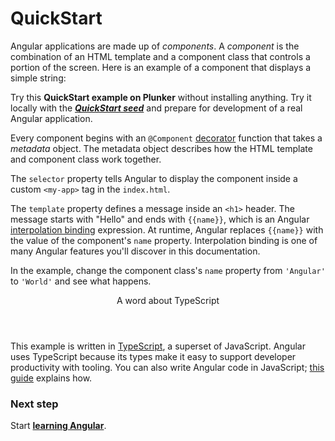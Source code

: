 <h1 class="no-toc">QuickStart</h1>

Angular applications are made up of _components_.
A _component_ is the combination of an HTML template and a component class that controls a portion of the screen. Here is an example of a component that displays a simple string:


<code-example path="quickstart/src/app/app.component.ts" title="src/app/app.component.ts" linenums="false">

</code-example>




<div class="l-sub-section">



Try this **<live-example noDownload>QuickStart example on Plunker</live-example>** without installing anything.
Try it locally with the [***QuickStart seed***](guide/guide/setup "Setup for local development with the QuickStart seed")
and prepare for development of a real Angular application.


</div>



Every component begins with an `@Component` [decorator](guide/glossary#decorator '"decorator" explained')
function that takes a _metadata_ object. The metadata object describes how the HTML template and component class work together.

The `selector` property tells Angular to display the component inside a custom `<my-app>` tag in the `index.html`.

<code-example path="quickstart/src/index.html" region="my-app" title="index.html (inside &lt;body&gt;)" linenums="false">

</code-example>



The `template` property defines a message inside an `<h1>` header.
The message starts with "Hello" and ends with `{{name}}`,
which is an Angular [interpolation binding](guide/guide/displaying-data) expression.
At runtime, Angular replaces `{{name}}` with the value of the component's `name` property.
Interpolation binding is one of many Angular features you'll discover in this documentation.


In the example, change the component class's `name` property from `'Angular'` to `'World'` and see what happens.


<div class="callout is-helpful">



<header>
  A word about TypeScript
</header>



<p>
  This example is written in <a href="http://www.typescriptlang.org/" title="TypeScript">TypeScript</a>, a superset of JavaScript. Angular
  uses TypeScript because its types make it easy to support developer productivity with tooling. You can also write Angular code in JavaScript; <a href="cookbook/ts-to-js.html">this guide</a> explains how.

</p>



</div>



<div class="l-sub-section">



### Next step

Start [**learning Angular**](guide/guide/learning-angular "Learning Angular").

</div>

